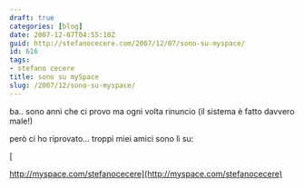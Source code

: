 ```yaml
---
draft: true
categories: [blog]
date: 2007-12-07T04:55:18Z
guid: http://stefanocecere.com/2007/12/07/sono-su-myspace/
id: 616
tags:
- stefano cecere
title: sono su mySpace
slug: /2007/12/sono-su-myspace/
---
```


ba.. sono anni che ci provo ma ogni volta rinuncio (il sistema è fatto davvero male!)
  
però ci ho riprovato… troppi miei amici sono lì su:

[
  
http://myspace.com/stefanocecere](http://myspace.com/stefanocecere)